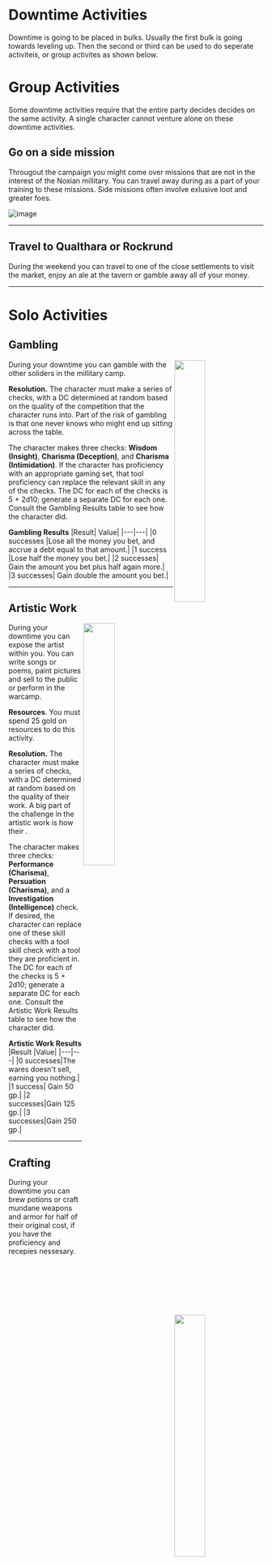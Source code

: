 # Downtime Activities

Downtime is going to be placed in bulks. Usually the first bulk is going towards leveling up. Then the second or third can be used to do seperate activiteis, or group activites as shown below. 

# Group Activities

Some downtime activities require that the entire party decides decides on the same activity. A single character cannot venture alone on these downtime activities. 

## Go on a side mission

Througout the campaign you might come over missions that are not in the interest of the Noxian millitary. You can travel away during as a part of your training to these missions. Side missions often involve exlusive loot and greater foes. 

![image](https://github.com/Sebastianhju/Runeterra-5e/assets/146032815/8b810b09-17da-44e1-9e65-6c6d46232c3a)

---

## Travel to Qualthara or Rockrund

During the weekend you can travel to one of the close settlements to visit the market, enjoy an ale at the tavern or gamble away all of your money. 

---

# Solo Activities

## Gambling

<img src="https://github.com/Sebastianhju/Runeterra-5e/blob/main/img-FP/DT-Gambling.png" Align=Right width=35% height=35%>

During your downtime you can gamble with the other soliders in the millitary camp. 

**Resolution.** The character must make a series of checks, with a DC determined at random based on the quality of the competition that the character runs into. Part of the risk of gambling is that one never knows who might end up sitting across the table.

The character makes three checks: **Wisdom (Insight)**, **Charisma (Deception)**, and **Charisma (Intimidation)**. If the character has proficiency with an appropriate gaming set, that tool proficiency can replace the relevant skill in any of the checks. The DC for each of the checks is 5 + 2d10; generate a separate DC for each one. Consult the Gambling Results table to see how the character did.

**Gambling Results**
|Result|	Value|
|---|---|
|0 successes	|Lose all the money you bet, and accrue a debt equal to that amount.|
|1 success	|Lose half the money you bet.|
|2 successes|	Gain the amount you bet plus half again more.|
|3 successes|	Gain double the amount you bet.|

---
## Artistic Work

<img src="https://github.com/Sebastianhju/Runeterra-5e/assets/146032815/aedcb45d-4583-4361-acf4-50b3f3973445" Align=Right width=35% height=35%>

During your downtime you can expose the artist within you. You can write songs or poems, paint pictures and sell to the public or perform in the warcamp. 

**Resources**. You must spend 25 gold on resources to do this activity.

**Resolution.** The character must make a series of checks, with a DC determined at random based on the quality of their work. A big part of the challenge in the artistic work is how their .

The character makes three checks: **Performance (Charisma)**, **Persuation (Charisma)**, and a **Investigation (Intelligence)** check. If desired, the character can replace one of these skill checks with a tool skill check with a tool they are proficient in. The DC for each of the checks is 5 + 2d10; generate a separate DC for each one. Consult the Artistic Work Results table to see how the character did.

**Artistic Work Results**
|Result	|Value|
|---|---|
|0 successes|The wares doesn't sell, earning you nothing.|
|1 success|	Gain 50 gp.|
|2 successes|Gain 125 gp.|
|3 successes|Gain 250 gp.|

---

## Crafting

<img src="https://github.com/Sebastianhju/Runeterra-5e/blob/main/img-FP/DT-Crafting.png" Align=Right width=35% height=35%>

During your downtime you can brew potions or craft mundane weapons and armor for half of their original cost, if you have the proficiency and recepies nessesary. 

|Proficiency|	Items|Check|
|---|---|---|
|Herbalism kit|Potions, elixirs|Wisdom or Intelligence|
|Leatherworker’s tools|	Leather armor, boots|Strength or Dexterity|
|Smith’s tools|	Armor, weapons|Strength or Wisdom|
|Weaver’s tools|Cloaks, robes|Dexterity or Intelligence|
|Jewler's Tools|Rings, amulets|Intelligence or Dexterity|
|Poisoner's Tools| Poisons|Wisdom or Intelligence|
|Tinkering Tools |Firearms|Intelligence or Dexterity|

**Crafting Magical items**
If you were to craft a magical item it requires time and dedication. First you'll need the nessesary research, spending a downtime bulk on research to find the recipe to the magic item.

If you already have the recipe, you can craft the item during the downtime period. The cost of crafting magical items depend on their rarity. 

As you craft the item, you must succed a skill check dependant on the item you are crafting. On a sucess you craft the item. On a faiure, the cost of the item increases by 10% for every number you are lower than the difficulty class due to complications. 

|Rarity|Cost|Difficulty Class|
|---|---|---|
|Common|50 Gold| 10 |
|Uncommon  |200 Gold |13|
|Rare|2000 Gold | 16 |
|Very Rare | 20 000 Gold | 20 | 
|Legendary | 100 000 Gold | 25|

**Brewing Healing Potions and Elixirs**

There are special prices and difficulty classes for brewing healing Potions and Elixirs. You have 10 collective points each bulk that you can spend on brewing. These are to show how much time each brew takes. 

The rules around research and skill checks also applies for brewing.

|Rarity|Cost|Points|Difficulty Class|
|---|---|---|---|
|Common|25 Gold|2 |8 |
|Uncommon |100 Gold|3|11|
|Rare|1000 Gold|5 | 14 |
|Very Rare | 10 000 Gold |7| 17 | 
|Legendary | 50 000 Gold|10 | 20|

---

## Pit Fighting 

<img src="https://github.com/Sebastianhju/Runeterra-5e/blob/main/img-FP/DT-Fighting.png" Align=Right width=35% height=35%>

Every weekend the millitary meets up for pit fighting. This also includes gambling and money flowing around. 

**Resolution.** The character must make a series of checks, with a DC determined at random based on the quality of the opposition that the character runs into. A big part of the challenge in pit fighting lies in the unknown nature of a character’s opponents.

The character makes three checks: **Strength (Athletics)**, **Dexterity (Acrobatics)**, and a special **Constitution** check that has a bonus equal to a roll of the character’s largest Hit Die (this roll doesn’t spend that die). If desired, the character can replace one of these skill checks with an attack roll using one of the character’s weapons. The DC for each of the checks is 5 + 2d10; generate a separate DC for each one. Consult the Pit Fighting Results table to see how the character did.

**Pit Fighting Results**
|Result	|Value|
|---|---|
|0 successes|	Lose your bouts, earning nothing.|
|1 success|	Win 50 gp.|
|2 successes|	Win 100 gp.|
|3 successes|	Win 200 gp.|

---

## Working a Buisiness

<img src="https://github.com/Sebastianhju/Runeterra-5e/assets/146032815/b51b52d9-945a-496b-a6b0-e734fb48eb4a" Align=Right width=35% height=35%>

You can eighter start up your own buisiness or join another buisniess close by.

**Requirement.** You must have atleast one tool proficiency that you use to contribute in the buisiness. 

### **Sole Proprietorship**

**Resources.** You must also spend atleast 50 gold if you are running your own buisiness that you spend on crafting supplies. 

**Resolution.** After the downtime bulk, the character makes a tool check. Determine the characters income using the Sole Proprietorship table.

**Sole Proprietorship Outcomes**
|Check Total|	Outcome|
|---|---|
|1–10	|No income.|
|11–15	|You gain 50% profit from the resources spent|
|16-20	|You gain 100% profit from the resources spent|
|20-25|You gain 150% profit from the resources spent|
|26+|You gain 200% profit from the resources spent|

### **Established Buisiness**

**Resolution.** After the downtime bulk, the character makes a tool check with their tool to determine their income. 

**Established Buisiness Outcome**
|Check Total|	Outcome|
|---|---|
|1-5|You are fired from the job and must pay 50 gold for the mistakes you've made|
|6-10| You gain a 25 gold salary|
|11-15|You gian a 50 gold salary|
|16-20|You gain a 100 gold salary|
|21+| You gain a 200 gold salary|

---

## Research

<img src="https://github.com/Sebastianhju/Runeterra-5e/blob/main/img-FP/DT-Research.png" Align=Right width=35% height=35%>

Forewarned is forearmed. The research downtime activity allows a character to delve into lore concerning a monster, a location, a magic item, or some other particular topic.

**Resources.** Conducting research requires at least 50 gp spent on materials, bribes, gifts, and other expenses.

**Resolution.** The character declares the focus of the research — a specific person, place, or thing. After the downtime bulk, the character makes an Intelligence check with a +1 bonus per 50 gp spent beyond the initial 50 gp, to a maximum of +6. Determine how much lore a character learns using the Research Outcomes table.

**Research Outcomes**
|Check Total|	Outcome|
|---|---|
|1–5	|No effect.|
|6–10	|You learn one piece of lore.|
|11–20	|You learn two pieces of lore.|
|21+	|You learn three pieces of lore.|

Each piece of lore is the equivalent of one true statement about a person, place, or thing. Examples include knowledge of a creature’s resistances, the password needed to enter a sealed dungeon level, the spells commonly prepared by an order of wizards, and so on.

As DM, you are the final arbiter concerning exactly what a character learns. For a monster or an NPC, you can reveal elements of statistics or personality. For a location, you can reveal secrets about it, such as a hidden entrance, the answer to a riddle, or the nature of a creature that guards the place.

---

## Training

During your downtime you can find yourself a teacher that can learn a new proficiency. You can learn a new language, tool, weapon or armor proficiency by spending 200 gold on a teacher. 

---

## Pest Work 

<img src="https://github.com/Sebastianhju/Runeterra-5e/blob/main/img-FP/DT-Pest.png" Align=Right width=35% height=35%>

During your downtime you can take a part of the pest control in the camp. This downtime is used to gain a small amount of gold, and gaining takedowns during your downtime to stack up a item or rune. You can only stack up a singular item or rune during this downtime activity. 

The character makes three checks: **Intelligence (Investegation)**, **Wisdom (Animal Handling)**, and **Athletics (Strength)**. If desired, the character can replace one of these skill checks with an attack roll using one of the character’s weapons. The DC for each of the checks is 5 + 2d10; generate a separate DC for each one. Consult the Pest Work table to see how the character did.

**Pest Work Results**

|Result	|Value|
|---|---|
|0 successes| You gain zero stacks|
|1 success|	You gain 1d6 stacks and 25 gold|
|2 successes|	You gain 2d6 stacks and 50 gold|
|3 successes|	You gain 3d6 stacks and 100 gold|

---

## Relaxation

Sometimes the best thing to do between adventures is relax. Whether a character wants a hard-earned vacation or needs to recover from injuries, relaxation is the ideal option for adventurers who need a break. This option is also ideal for players who don’t want to make use of the downtime system.

When you choose this option, you remove all stacks of exhaustion and gain inspiration.
